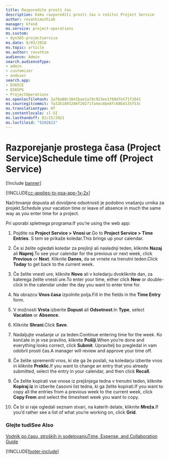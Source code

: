 ```yaml
---
title: Razporedite prosti čas
description: Kako razporediti prosti čas v rešitvi Project Service
author: revathimuthiah
manager: kfend
ms.service: project-operations
ms.custom:
- dyn365-projectservice
ms.date: 8/03/2018
ms.topic: article
ms.author: revathim
audience: Admin
search.audienceType:
- admin
- customizer
- enduser
search.app:
- D365CE
- D365PS
- ProjectOperations
ms.openlocfilehash: 2a78a80c3841bae1a7dc923ee1f60d7e571f2041
ms.sourcegitcommit: fa32b1893286f20271fa4ec4be8fc68bd135f53c
ms.translationtype: HT
ms.contentlocale: sl-SI
ms.lasthandoff: 02/15/2021
ms.locfileid: "5282623"
---
```

# <a name="schedule-time-off-project-service"></a><span data-ttu-id="26721-103">Razporejanje prostega časa (Project Service)</span><span class="sxs-lookup"><span data-stu-id="26721-103">Schedule time off (Project Service)</span></span>

[!include [banner](../includes/psa-now-project-operations.md)]

[!INCLUDE[cc-applies-to-psa-app-1x-2x](../includes/cc-applies-to-psa-app-1x-2x.md)]

<span data-ttu-id="26721-104">Načrtovanje dopusta ali dovoljene odsotnosti je podobno vnašanju urnika za projekt.</span><span class="sxs-lookup"><span data-stu-id="26721-104">Schedule your vacation time or leave of absence in much the same way as you enter time for a project.</span></span>  
  
 <span data-ttu-id="26721-105">Pri uporabi spletnega programa:</span><span class="sxs-lookup"><span data-stu-id="26721-105">If you’re using the web app:</span></span>  
  
1.  <span data-ttu-id="26721-106">Pojdite na **Project Service > Vnosi ur**.</span><span class="sxs-lookup"><span data-stu-id="26721-106">Go to **Project Service > Time Entries**.</span></span> <span data-ttu-id="26721-107">S tem se prikaže koledar.</span><span class="sxs-lookup"><span data-stu-id="26721-107">This brings up your calendar.</span></span>  
  
2.  <span data-ttu-id="26721-108">Če si želite ogledati koledar za prejšnji ali naslednji teden, kliknite **Nazaj** ali **Naprej**.</span><span class="sxs-lookup"><span data-stu-id="26721-108">To see your calendar for the previous or next week, click **Previous** or **Next**.</span></span> <span data-ttu-id="26721-109">Kliknite **Danes**, da se vrnete na trenutni teden.</span><span class="sxs-lookup"><span data-stu-id="26721-109">Click **Today** to get back to the current week.</span></span>  
  
3.  <span data-ttu-id="26721-110">Če želite vnesti ure, kliknite **Novo** ali v koledarju dvokliknite dan, za katerega želite vnesti ure.</span><span class="sxs-lookup"><span data-stu-id="26721-110">To enter your time, either click **New** or double-click in the calendar under the day you want to enter time for.</span></span>  
  
4.  <span data-ttu-id="26721-111">Na obrazcu **Vnos časa** izpolnite polja.</span><span class="sxs-lookup"><span data-stu-id="26721-111">Fill in the fields in the **Time Entry** form.</span></span>  
  
5.  <span data-ttu-id="26721-112">V možnosti **Vrsta** izberite **Dopust** ali **Odsotnost**.</span><span class="sxs-lookup"><span data-stu-id="26721-112">In **Type**, select **Vacation** or **Absence**.</span></span>  
  
6.  <span data-ttu-id="26721-113">Kliknite **Shrani**.</span><span class="sxs-lookup"><span data-stu-id="26721-113">Click **Save**.</span></span>  
  
7.  <span data-ttu-id="26721-114">Nadaljujte vnašanje ur za teden.</span><span class="sxs-lookup"><span data-stu-id="26721-114">Continue entering time for the week.</span></span> <span data-ttu-id="26721-115">Ko končate in je vse pravilno, kliknite **Pošlji**.</span><span class="sxs-lookup"><span data-stu-id="26721-115">When you’re done and everything looks correct, click **Submit**.</span></span> <span data-ttu-id="26721-116">Upravitelj bo pregledal in vam odobril prosti čas.</span><span class="sxs-lookup"><span data-stu-id="26721-116">A manager will review and approve your time off.</span></span>  
  
8.  <span data-ttu-id="26721-117">Če želite spremeniti vnos, ki ste ga že poslali, na koledarju izberite vnos in kliknite **Preklic**.</span><span class="sxs-lookup"><span data-stu-id="26721-117">If you want to change an entry that you already submitted, select the entry in your calendar, and then click **Recall**.</span></span>  
  
9. <span data-ttu-id="26721-118">Če želite kopirati vse vnose iz prejšnjega tedna v trenutni teden, kliknite **Kopiraj iz** in izberite časovni list tedna, ki ga želite kopirati.</span><span class="sxs-lookup"><span data-stu-id="26721-118">If you want to copy all the entries from a previous week to the current week, click **Copy From** and select the timesheet week you want to copy.</span></span>  
  
10. <span data-ttu-id="26721-119">Če bi si raje ogledali seznam stvari, na katerih delate, kliknite **Mreža**.</span><span class="sxs-lookup"><span data-stu-id="26721-119">If you’d rather see a list of what you’re working on, click **Grid**.</span></span>  
  
### <a name="see-also"></a><span data-ttu-id="26721-120">Glejte tudi</span><span class="sxs-lookup"><span data-stu-id="26721-120">See Also</span></span>  
 [<span data-ttu-id="26721-121">Vodnik po času, stroških in sodelovanju</span><span class="sxs-lookup"><span data-stu-id="26721-121">Time, Expense, and Collaboration Guide</span></span>](../psa/time-expense-collaboration-guide.md)


[!INCLUDE[footer-include](../includes/footer-banner.md)]